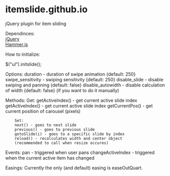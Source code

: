 itemslide.github.io
===================

jQuery plugin for item sliding


Dependinces:<br/>
<a href="http://jquery.com/">jQuery</a><br/>
<a href="http://hammerjs.github.io/">Hammer.js</a><br/>


How to initialize:

$("ul").initslide();

Options:
        duration - duration of swipe animation {default: 250}
        swipe_sensitivity - swiping sensitivity {default: 250}
        disable_slide - disable swiping and panning {default: false}
        disable_autowidth - disable calculation of width {default: false}
        (if you want to do it manually)

Methods:
		Get:
		getActiveIndex() - get current active slide index
		getActiveIndex() - get current active slide index
        getCurrentPos() - get current position of carousel (pixels)
		
		Set:
		next() - goes to next slide
        previous() - goes to previous slide
        gotoSlide(i) - goes to a specific slide by index
        reload() - recalculates width and center object
		(recommended to call when resize occures)
		
Events:
		pan - triggered when user pans
        changeActiveIndex - triggered when the current active item has changed
        
        
Easings:
        Currently the only (and default) easing is easeOutQuart.